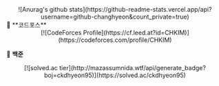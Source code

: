 <div align="center"> 
  ![Anurag's github stats](https://github-readme-stats.vercel.app/api?username=github-changhyeon&count_private=true)
</div>
🔴 **코드포스**

<div align="center"> 
  [![CodeForces Profile](https://cf.leed.at?id=CHKIM)](https://codeforces.com/profile/CHKIM) 
</div>


🔵 **백준**
<div align="center"> 
  [![solved.ac tier](http://mazassumnida.wtf/api/generate_badge?boj=ckdhyeon95)](https://solved.ac/ckdhyeon95)
</div>
<!--
**github-changhyeon/github-changhyeon** is a ✨ _special_ ✨ repository because its `README.md` (this file) appears on your GitHub profile.

Here are some ideas to get you started:

- 🔭 I’m currently working on ...
- 🌱 I’m currently learning ...
- 👯 I’m looking to collaborate on ...
- 🤔 I’m looking for help with ...
- 💬 Ask me about ...
- 📫 How to reach me: ...
- 😄 Pronouns: ...
- ⚡ Fun fact: ...
-->
